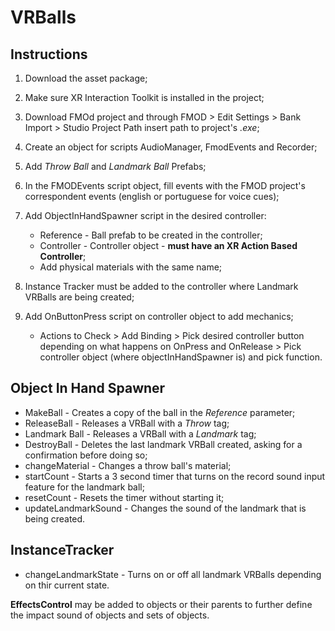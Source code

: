 # VRBalls

## Instructions

1. Download the asset package;

2. Make sure XR Interaction Toolkit is installed in the project;

3. Download FMOd project and through FMOD > Edit Settings > Bank Import > Studio Project Path insert path to project's *.exe*;

4. Create an object for scripts AudioManager, FmodEvents and Recorder;

5. Add *Throw Ball* and *Landmark Ball* Prefabs;

6. In the FMODEvents script object, fill events with the FMOD project's correspondent events (english or portuguese for voice cues);

7. Add ObjectInHandSpawner script in the desired controller:
    - Reference - Ball prefab to be created in the controller;
    - Controller - Controller object - **must have an XR Action Based Controller**;
    - Add physical materials with the same name;

8. Instance Tracker must be added to the controller where Landmark VRBalls are being created;

9. Add OnButtonPress script on controller object to add mechanics;
    - Actions to Check > Add Binding > Pick desired controller button depending on what happens on OnPress and OnRelease > Pick controller object (where objectInHandSpawner is) and pick function.

## Object In Hand Spawner

- MakeBall - Creates a copy of the ball in the *Reference* parameter;
- ReleaseBall - Releases a VRBall with a *Throw* tag;
- Landmark Ball - Releases a VRBall with a *Landmark* tag;
- DestroyBall - Deletes the last landmark VRBall created, asking for a confirmation before doing so;
- changeMaterial - Changes a throw ball's material;
- startCount - Starts a 3 second timer that turns on the record sound input feature for the landmark ball;
- resetCount - Resets the timer without starting it;
- updateLandmarkSound - Changes the sound of the landmark that is being created.

## InstanceTracker

- changeLandmarkState - Turns on or off all landmark VRBalls depending on thir current state.

**EffectsControl** may be added to objects or their parents to further define the impact sound of objects and sets of objects.

